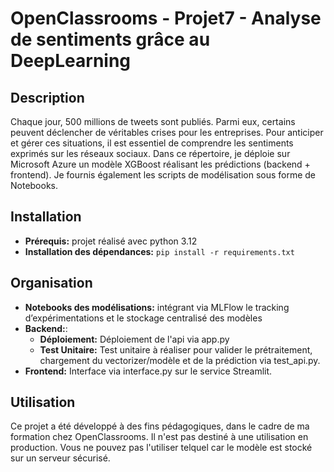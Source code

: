 # OpenClassrooms - Projet7 - Analyse de sentiments grâce au DeepLearning

## Description

Chaque jour, 500 millions de tweets sont publiés. Parmi eux, certains peuvent déclencher de véritables crises pour les entreprises.
Pour anticiper et gérer ces situations, il est essentiel de comprendre les sentiments exprimés sur les réseaux sociaux. 
Dans ce répertoire, je déploie sur Microsoft Azure un modèle XGBoost réalisant les prédictions (backend + frontend).
Je fournis également les scripts de modélisation sous forme de Notebooks.

## Installation

* **Prérequis:** projet réalisé avec python 3.12
* **Installation des dépendances:** `pip install -r requirements.txt` 

## Organisation

* **Notebooks des modélisations:** intégrant via MLFlow le tracking d’expérimentations et le stockage centralisé des modèles
* **Backend:**: 
    * **Déploiement:** Déploiement de l'api via app.py
    * **Test Unitaire:** Test unitaire à réaliser pour valider le prétraitement, chargement du vectorizer/modèle
    et de la prédiction via test_api.py.
* **Frontend:** Interface via interface.py sur le service Streamlit.


## Utilisation

Ce projet a été développé à des fins pédagogiques, dans le cadre de ma formation chez OpenClassrooms. 
Il n'est pas destiné à une utilisation en production. Vous ne pouvez pas l'utiliser telquel car le modèle est stocké 
sur un serveur sécurisé.